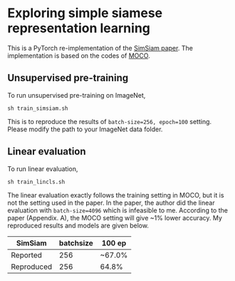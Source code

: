 # Exploring simple siamese representation learning

This is a PyTorch re-implementation of the [SimSiam paper](https://arxiv.org/abs/2011.10566). The implementation is based on the codes of [MOCO](https://github.com/facebookresearch/moco).

## Unsupervised pre-training
To run unsupervised pre-training on ImageNet,
```
sh train_simsiam.sh
```
This is to reproduce the results of ```batch-size=256, epoch=100``` setting. Please modify the path to your ImageNet data folder.

## Linear evaluation
To run linear evaluation,
```
sh train_lincls.sh
```
The linear evaluation exactly follows the training setting in MOCO, but it is not the setting used in the paper. In the paper, the author did the linear evaluation with ```batch-size=4096``` which is infeasible to me. According to the paper (Appendix. A), the MOCO setting will give ~1% lower accuracy. My reproduced results and models are given below.

|SimSiam|batchsize|100 ep|
|-------|---------|------|
|Reported|256|~67.0%|
|Reproduced|256|64.8%|
